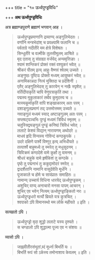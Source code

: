 +++
title = "१० ऊर्ध्वपुण्ड्रविधिः"

+++
**अथ ऊर्ध्वपुण्ड्रविधिः**

अत्र ब्रह्माण्डपुराणे ब्रह्माणं भगवान् आह ।

> ऊर्ध्वपुण्ड्रप्रमाणानि द्रव्याण्य् अङ्गुलिभेदतः ।  
> वर्णानि मन्त्रभेदांश् च प्रवक्ष्यामि फलानि च ॥  
> पर्वताग्रे नदीतीरे मम क्षेत्रे विशेषतः ।  
> सिन्धुतीरे च वल्मीके तुलसीमूलम् आश्रिते ॥  
> मृद एतास् तु संग्राह्या वर्जयेद् अन्यमृत्तिङाः ।  
> श्यामं शान्तिकरं प्रोक्तं रक्तं वश्युकरं भवेत् ॥  
> श्रीकरं पीतम् इत्य् आहुः वैष्णवं श्वेतम् उच्यते ।  
> अङ्गुष्ठः पुष्टिदः प्रोक्तो मध्यम् आयुष्करं भवेत् ॥  
> अनामिकान्नदा नित्यं मुक्तिदा च प्रदेशिनी ।  
> एतैर् अङ्गुलिभेदस् तु कारयेन् न नखैः स्पृशेत् ॥  
> वर्तिदीपाकृतिं चापि वेणुपत्राकृतिं तथा ।  
> पद्मस्य मुकुलाकारं तथैव कुमुदस्य च ॥  
> मत्स्यकूर्माकृतिं वापि शङ्खाकारम् अतः परम् ।  
> दशाङ्गुलप्रमाणं तद् उत्तमोत्तमम् उच्यते ॥  
> नवाङ्गुलं मध्यमं स्याद् अष्टाङ्गुलम् अतः परम् ।  
> सप्तषट्पञ्चभिः पुण्ड्रं मध्यमं त्रिविधं स्मृतम् ॥  
> चतुस्त्रिद्व्यङ्गुलं पुण्ड्रं कनिष्ठं त्रिविधं भवेत् ।  
> ललाटे केशवं विद्यान् नारायणम् अथोदरे ॥  
> माधवं हृदि विन्यस्य गोविन्दं कण्ठकूपके ।  
> उदरे दक्षिणे पार्श्वे विष्णुर् इत्य् अभिधीयते ॥  
> तत्पार्श्वे बाहुमध्ये तु स्मरेत् तु मधुसूदनम् ।  
> त्रिविक्रमं कण्ठदेशे वामे कुक्षौ तु वामनम् ॥  
> श्रीधरं बाहुके वामे हृषीकेशं तु कण्ठके ।  
> पृष्ठे तु पद्मनाभं तु ककुद्दामोदरं स्मरेत् ॥  
> द्वादशैतानि नामानि वासुदेवेति मूर्धनि ।  
> पूजाकाले च होमे च सायंप्रातः समाहितः ॥  
> नामान्य् उच्चार्य विधिना धारयेद् ऊर्ध्वपुण्ड्रकम् ।  
> अशुचिर् वाप्य् अनाचारो मनसा पापम् आचरन् ।  
> शुचिर् एव भवेन् नित्यम् ऊर्ध्वपुण्ड्राङ्कितो नरः ॥  
> ऊर्ध्वपुण्ड्रधरो मर्त्यो म्रियते यत्र कुत्रचित् ।  
> श्वपाको ऽपि विमानस्थो मम लोके महीयते ॥ इति ।

सत्यव्रतो ऽपि ।

> ऊर्ध्वपुण्ड्रो मृदा शुद्धो ललाटे यस्य दृश्यते ।  
> स चण्डालो ऽपि शुद्धात्मा पूज्य एव न संशयः ॥

व्यासो ऽपि ।

> जाह्नवीतीरसंभूतां म्र्दं मूर्ध्ना बिभर्ति यः ।  
> बिभर्ति रूपं सो ऽर्कस्य तमोनाशाय केवलम् ॥ इति ।
